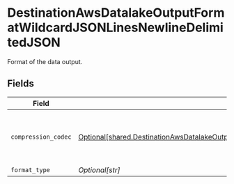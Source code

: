 # DestinationAwsDatalakeOutputFormatWildcardJSONLinesNewlineDelimitedJSON

Format of the data output.


## Fields

| Field                                                                                                                                                                                                                                          | Type                                                                                                                                                                                                                                           | Required                                                                                                                                                                                                                                       | Description                                                                                                                                                                                                                                    |
| ---------------------------------------------------------------------------------------------------------------------------------------------------------------------------------------------------------------------------------------------- | ---------------------------------------------------------------------------------------------------------------------------------------------------------------------------------------------------------------------------------------------- | ---------------------------------------------------------------------------------------------------------------------------------------------------------------------------------------------------------------------------------------------- | ---------------------------------------------------------------------------------------------------------------------------------------------------------------------------------------------------------------------------------------------- |
| `compression_codec`                                                                                                                                                                                                                            | [Optional[shared.DestinationAwsDatalakeOutputFormatWildcardJSONLinesNewlineDelimitedJSONCompressionCodecOptional]](undefined/models/shared/destinationawsdatalakeoutputformatwildcardjsonlinesnewlinedelimitedjsoncompressioncodecoptional.md) | :heavy_minus_sign:                                                                                                                                                                                                                             | The compression algorithm used to compress data.                                                                                                                                                                                               |
| `format_type`                                                                                                                                                                                                                                  | *Optional[str]*                                                                                                                                                                                                                                | :heavy_minus_sign:                                                                                                                                                                                                                             | N/A                                                                                                                                                                                                                                            |